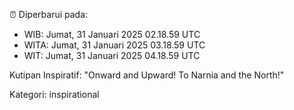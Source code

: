 ⏰ Diperbarui pada:
- WIB: Jumat, 31 Januari 2025 02.18.59 UTC
- WITA: Jumat, 31 Januari 2025 03.18.59 UTC
- WIT: Jumat, 31 Januari 2025 04.18.59 UTC

Kutipan Inspiratif:
"Onward and Upward!  To Narnia and the North!"


Kategori: inspirational

